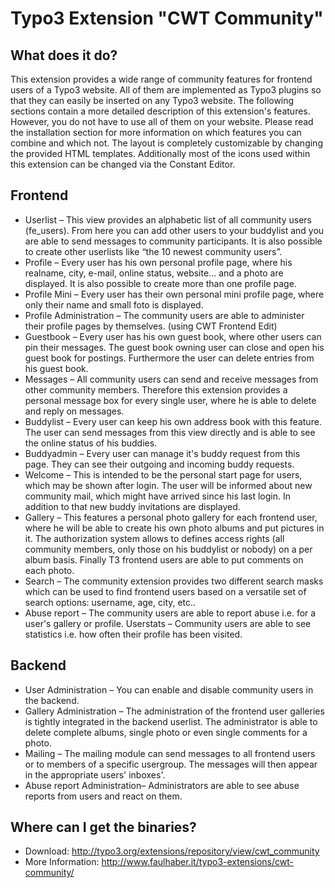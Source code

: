 Typo3 Extension "CWT Community"
===============================

What does it do?
-----------------
This extension provides a wide range of community features for frontend users of a Typo3 website. All of them are implemented as Typo3 plugins so that they can easily be inserted on any Typo3 website. The following sections contain a more detailed description of this extension's features. However, you do not have to use all of them on your website. Please read the installation section for more information on which features you can combine and which not. The layout is completely customizable by changing the provided HTML templates. Additionally most of the icons used within this extension can be changed via the Constant Editor.

Frontend
--------
* Userlist – This view provides an alphabetic list of all community users (fe_users). From here you can add other users to your buddylist and you are able to send messages to community participants.
It is also possible to create other userlists like “the 10 newest community users”.
* Profile – Every user has his own personal profile page, where his realname, city, e-mail, online status, website... and a photo are displayed.
It is also possible to create more than one profile page.
* Profile Mini – Every user has their own personal mini profile page, where only their name and small foto is displayed.
* Profile Administration – The community users are able to administer their profile pages by themselves. (using CWT Frontend Edit)
* Guestbook – Every user has his own guest book, where other users can pin their messages. The guest book owning user can close and open his guest book for postings. Furthermore the user can delete entries from his guest book.
* Messages – All community users can send and receive messages from other community members. Therefore this extension provides a personal message box for every single user, where he is able to delete and reply on messages. 
* Buddylist – Every user can keep his own address book with this feature. The user can send messages from this view directly and is able to see the online status of his buddies.
* Buddyadmin – Every user can manage it's buddy request from this page. They can see their outgoing and incoming buddy requests.
* Welcome – This is intended to be the personal start page for users, which may be shown after login. The user will be informed about new community mail, which might have arrived since his last login. In addition to that new buddy invitations are displayed.
* Gallery – This features a personal photo gallery for each frontend user, where he will be able to create his own photo albums and put pictures in it. The authorization system allows to defines access rights (all community members, only those on his buddylist or nobody) on a per album basis. Finally T3 frontend users are able to put comments on each photo.
* Search – The community extension provides two different search masks which can be used to find frontend users based on a versatile set of search options: username, age, city, etc..
* Abuse report – The community users are able to report abuse i.e. for a user's gallery or profile.
Userstats – Community users are able to see statistics i.e. how often their profile has been visited.

Backend
-------
* User Administration – You can enable and disable community users in the backend.
* Gallery Administration – The administration of the frontend user galleries is tightly integrated in the backend userlist. The administrator is able to delete complete albums, single photo or even single comments for a photo.
* Mailing – The mailing module can send messages to all frontend users or to members of a specific usergroup. The messages will then appear in the appropriate users' inboxes'.
* Abuse report Administration– Administrators are able to see abuse reports from users and react on them.

Where can I get the binaries?
----------------------------------
* Download: http://typo3.org/extensions/repository/view/cwt_community
* More Information: http://www.faulhaber.it/typo3-extensions/cwt-community/
